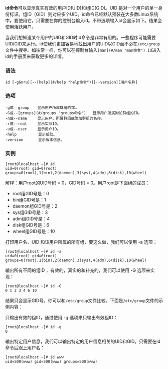 **id命令**可以显示真实有效的用户ID(UID)和组ID(GID)。UID 是对一个用户的单一身份标识。组ID（GID）则对应多个UID。id命令已经默认预装在大多数Linux系统中。要使用它，只需要在你的控制台输入id。不带选项输入id会显示如下。结果会使用活跃用户。

当我们想知道某个用户的UID和GID时id命令是非常有用的。一些程序可能需要UID/GID来运行。id使我们更加容易地找出用户的UID以GID而不必在`/etc/group`文件中搜寻。如往常一样，你可以在控制台输入`[man](#/man "man命令") id`进入id的手册页来获取更多的详情。

### 语法  

```
id [-gGnru][--[help](#/help "help命令")][--version][用户名称]
```

### 选项  

```
-g或--group 　 显示用户所属群组的ID。
-G或--[groups](#/groups "groups命令")   显示用户所属附加群组的ID。
-n或--name 　  显示用户，所属群组或附加群组的名称。
-r或--real 　  显示实际ID。
-u或--user 　  显示用户ID。
-help 　       显示帮助。
-version 　    显示版本信息。
```

### 实例  

```
[root@localhost ~]# id
uid=0(root) gid=0(root) groups=0(root),1(bin),2(daemon),3(sys),4(adm),6(disk),10(wheel)
```

解释：用户root的UID号码 = 0，GID号码 = 0。用户root是下面组的成员：

*   root组GID号是：0
*   bin组GID号是：1
*   daemon组GID号是：2
*   sys组GID号是：3
*   adm组GID号是：4
*   disk组GID号是：6
*   wheel组GID号是：10

打印用户名、UID 和该用户所属的所有组，要这么做，我们可以使用 -a 选项：

```
[root@localhost ~]# id -a
uid=0(root) gid=0(root) groups=0(root),1(bin),2(daemon),3(sys),4(adm),6(disk),10(wheel)
```

输出所有不同的组ID ，有效的，真实的和补充的，我们可以使用 -G 选项来实现：

```
[root@localhost ~]# id -G
0 1 2 3 4 6 10
```

结果只会显示GID号。你可以和`/etc/group`文件比较。下面是`/etc/group`文件的示例内容：

只输出有效的组ID，通过使用 -g 选项来只输出有效组ID：

```
[root@localhost ~]# id -g
0
```

输出特定用户信息，我们可以输出特定的用户信息相关的UID和GID。只需要在id命令后跟上用户名：

```
[root@localhost ~]# id www
uid=500(www) gid=500(www) groups=500(www)
```